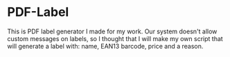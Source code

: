 # PDF-Label
This is PDF label generator I made for my work. Our system doesn't allow custom messages on labels, so I thought that I will make my own script that will generate a label with: name, EAN13 barcode, price and a reason.
